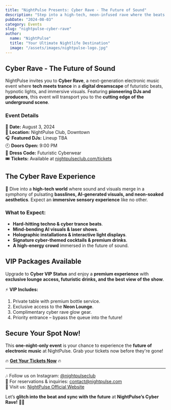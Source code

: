 ```yaml
---
title: "NightPulse Presents: Cyber Rave - The Future of Sound"
description: "Step into a high-tech, neon-infused rave where the beats are coded for the future. A night of cutting-edge electronic music at NightPulse!"
pubDate: "2024-08-03"
category: Events
slug: "nightpulse-cyber-rave"
author:
  name: "NightPulse"
  title: "Your Ultimate Nightlife Destination"
  image: "/assets/images/nightpulse-logo.jpg"
---
```


## Cyber Rave - The Future of Sound

NightPulse invites you to **Cyber Rave**, a next-generation electronic music event where **tech meets trance** in a **digital dreamscape** of futuristic beats, hypnotic lights, and immersive visuals. Featuring **pioneering DJs and producers**, this event will transport you to the **cutting edge of the underground scene**.

### Event Details

🚀 **Date:** August 3, 2024  
📍 **Location:** NightPulse Club, Downtown  
🎧 **Featured DJs:** Lineup TBA  
🕘 **Doors Open:** 9:00 PM  
💾 **Dress Code:** Futuristic Cyberwear  
🎟 **Tickets:** Available at [nightpulseclub.com/tickets](#)  

## The Cyber Rave Experience

🔹 Dive into a **high-tech world** where sound and visuals merge in a symphony of pulsating **basslines, AI-generated visuals, and neon-soaked aesthetics**. Expect an **immersive sensory experience** like no other.

### What to Expect:
- **Hard-hitting techno & cyber trance beats**.
- **Mind-bending AI visuals & laser shows**.
- **Holographic installations & interactive light displays**.
- **Signature cyber-themed cocktails & premium drinks**.
- **A high-energy crowd** immersed in the future of sound.

## VIP Packages Available

Upgrade to **Cyber VIP Status** and enjoy a **premium experience** with **exclusive lounge access, futuristic drinks, and the best view of the show**.

⚡ **VIP Includes:**
1. Private table with premium bottle service.
2. Exclusive access to the **Neon Lounge**.
3. Complimentary cyber rave glow gear.
4. Priority entrance – bypass the queue into the future!

## Secure Your Spot Now!

This **one-night-only event** is your chance to experience the **future of electronic music** at NightPulse. Grab your tickets now before they're gone!

🔥 **[Get Your Tickets Now](#)** 🔥

---

🎶 Follow us on Instagram: [@nightpulseclub](#)  
📩 For reservations & inquiries: contact@nightpulse.com  
📍 Visit us: [NightPulse Official Website](#)  

Let’s **glitch into the beat and sync with the future** at **NightPulse’s Cyber Rave!** 💾🎶

